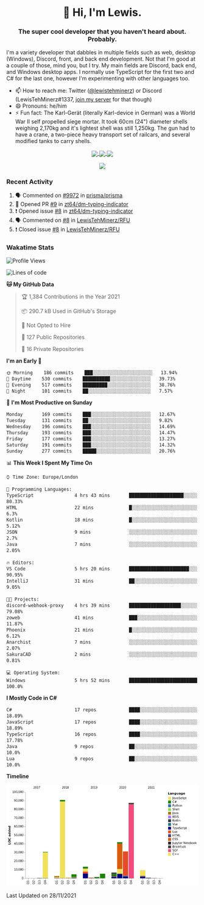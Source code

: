 <h1 align="center">👋 Hi, I'm Lewis.</h1>
<h3 align="center">The super cool developer that you haven't heard about. Probably.</h3>

I'm a variety developer that dabbles in multiple fields such as web, desktop (Windows), Discord, front, and back end development. Not that I'm good at a couple of those, mind you, but I try. My main fields are Discord, back end, and Windows desktop apps. I normally use TypeScript for the first two and C# for the last one, however I'm experimenting with other languages too.

- 📫 How to reach me: Twitter ([@lewistehminerz](https://twitter.com/lewistehminerz)) or Discord (LewisTehMinerz#1337, [join my server](https://discord.gg/XnUh7JB) for that though)
- 😄 Pronouns: he/him
- ⚡ Fun fact: The Karl-Gerät (literally Karl-device in German) was a World War II self propelled siege mortar. It took 60cm (24") diameter shells weighing 2,170kg and it's lightest shell was still 1,250kg. The gun had to have a crane, a two-piece heavy transport set of railcars, and several modified tanks to carry shells.

<p align="center">
  <a href="https://github.com/anuraghazra/github-readme-stats">
    <img align="center" src="https://github-readme-stats.vercel.app/api?username=LewisTehMinerz&count_private=true&show_icons=true&theme=gruvbox">
  </a>
  <a href="https://github.com/anuraghazra/github-readme-stats">
    <img align="center" src="https://github-readme-stats.vercel.app/api/top-langs?username=LewisTehMinerz&layout=compact&theme=gruvbox">
  </a>
  <a href="https://github.com/anuraghazra/github-readme-stats">
    <img align="center" src="https://github-readme-stats.vercel.app/api/wakatime?username=LewisTehMinerz&layout=compact&theme=gruvbox">
  </a>
</p>

<p align="center">
  <a href="https://github.com/ryo-ma/github-profile-trophy">
    <img align="center" src="https://github-profile-trophy.vercel.app/?username=LewisTehMinerz&theme=gruvbox">
  </a>
</p>

### Recent Activity
<!--START_SECTION:activity-->
1. 🗣 Commented on [#9972](https://github.com/prisma/prisma/issues/9972) in [prisma/prisma](https://github.com/prisma/prisma)
2. 💪 Opened PR [#9](https://github.com/zt64/dm-typing-indicator/pull/9) in [zt64/dm-typing-indicator](https://github.com/zt64/dm-typing-indicator)
3. ❗️ Opened issue [#8](https://github.com/zt64/dm-typing-indicator/issues/8) in [zt64/dm-typing-indicator](https://github.com/zt64/dm-typing-indicator)
4. 🗣 Commented on [#8](https://github.com/LewisTehMinerz/RFU/issues/8) in [LewisTehMinerz/RFU](https://github.com/LewisTehMinerz/RFU)
5. ❗️ Closed issue [#8](https://github.com/LewisTehMinerz/RFU/issues/8) in [LewisTehMinerz/RFU](https://github.com/LewisTehMinerz/RFU)
<!--END_SECTION:activity-->

### Wakatime Stats
<!--START_SECTION:waka-->
![Profile Views](http://img.shields.io/badge/Profile%20Views-1-blue)

![Lines of code](https://img.shields.io/badge/From%20Hello%20World%20I%27ve%20Written-332858%20lines%20of%20code-blue)

**🐱 My GitHub Data** 

> 🏆 1,384 Contributions in the Year 2021
 > 
> 📦 290.7 kB Used in GitHub's Storage 
 > 
> 🚫 Not Opted to Hire
 > 
> 📜 127 Public Repositories 
 > 
> 🔑 16 Private Repositories  
 > 
**I'm an Early 🐤** 

```text
🌞 Morning    186 commits    ███░░░░░░░░░░░░░░░░░░░░░░   13.94% 
🌆 Daytime    530 commits    ██████████░░░░░░░░░░░░░░░   39.73% 
🌃 Evening    517 commits    █████████░░░░░░░░░░░░░░░░   38.76% 
🌙 Night      101 commits    ██░░░░░░░░░░░░░░░░░░░░░░░   7.57%

```
📅 **I'm Most Productive on Sunday** 

```text
Monday       169 commits    ███░░░░░░░░░░░░░░░░░░░░░░   12.67% 
Tuesday      131 commits    ██░░░░░░░░░░░░░░░░░░░░░░░   9.82% 
Wednesday    196 commits    ███░░░░░░░░░░░░░░░░░░░░░░   14.69% 
Thursday     193 commits    ███░░░░░░░░░░░░░░░░░░░░░░   14.47% 
Friday       177 commits    ███░░░░░░░░░░░░░░░░░░░░░░   13.27% 
Saturday     191 commits    ███░░░░░░░░░░░░░░░░░░░░░░   14.32% 
Sunday       277 commits    █████░░░░░░░░░░░░░░░░░░░░   20.76%

```


📊 **This Week I Spent My Time On** 

```text
⌚︎ Time Zone: Europe/London

💬 Programming Languages: 
TypeScript               4 hrs 43 mins       ████████████████████░░░░░   80.33% 
HTML                     22 mins             █░░░░░░░░░░░░░░░░░░░░░░░░   6.3% 
Kotlin                   18 mins             █░░░░░░░░░░░░░░░░░░░░░░░░   5.12% 
JSON                     9 mins              ░░░░░░░░░░░░░░░░░░░░░░░░░   2.7% 
Java                     7 mins              ░░░░░░░░░░░░░░░░░░░░░░░░░   2.05%

🔥 Editors: 
VS Code                  5 hrs 20 mins       ██████████████████████░░░   90.95% 
IntelliJ                 31 mins             ██░░░░░░░░░░░░░░░░░░░░░░░   9.05%

🐱‍💻 Projects: 
discord-webhook-proxy    4 hrs 39 mins       ███████████████████░░░░░░   79.08% 
zoweb                    41 mins             ███░░░░░░░░░░░░░░░░░░░░░░   11.87% 
Phoenix                  21 mins             █░░░░░░░░░░░░░░░░░░░░░░░░   6.12% 
Anarchist                7 mins              ░░░░░░░░░░░░░░░░░░░░░░░░░   2.07% 
SakuraCAD                2 mins              ░░░░░░░░░░░░░░░░░░░░░░░░░   0.81%

💻 Operating System: 
Windows                  5 hrs 52 mins       █████████████████████████   100.0%

```

**I Mostly Code in C#** 

```text
C#                       17 repos            ████░░░░░░░░░░░░░░░░░░░░░   18.89% 
JavaScript               17 repos            ████░░░░░░░░░░░░░░░░░░░░░   18.89% 
TypeScript               16 repos            ████░░░░░░░░░░░░░░░░░░░░░   17.78% 
Java                     9 repos             ██░░░░░░░░░░░░░░░░░░░░░░░   10.0% 
Lua                      9 repos             ██░░░░░░░░░░░░░░░░░░░░░░░   10.0%

```


**Timeline**

![Chart not found](https://raw.githubusercontent.com/LewisTehMinerz/LewisTehMinerz/master/charts/bar_graph.png) 


 Last Updated on 28/11/2021
<!--END_SECTION:waka-->
